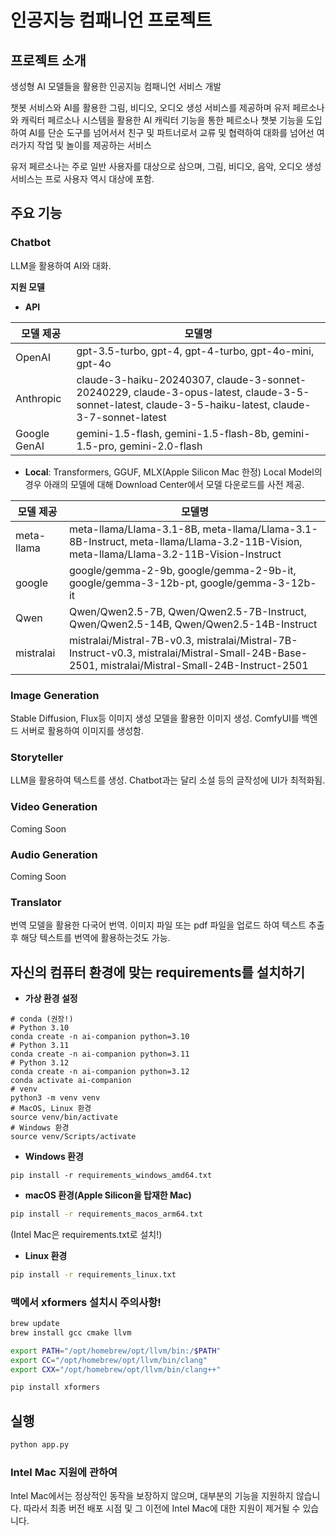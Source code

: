 # 인공지능 컴패니언 프로젝트

## 프로젝트 소개

생성형 AI 모델들을 활용한 인공지능 컴패니언 서비스 개발

챗봇 서비스와 AI를 활용한 그림, 비디오, 오디오 생성 서비스를 제공하며 유저 페르소나와 캐릭터 페르소나 시스템을 활용한 AI 캐릭터 기능을 통한 페르소나 챗봇 기능을 도입하여 AI를 단순 도구를 넘어서서 친구 및 파트너로서 교류 및 협력하여 대화를 넘어선 여러가지 작업 및 놀이를 제공하는 서비스

유저 페르소나는 주로 일반 사용자를 대상으로 삼으며, 그림, 비디오, 음악, 오디오 생성 서비스는 프로 사용자 역시 대상에 포함.

## 주요 기능
### Chatbot
LLM을 활용하여 AI와 대화.

**지원 모델**
* **API**

|모델 제공|모델명|
|-------|----|
|OpenAI|gpt-3.5-turbo, gpt-4, gpt-4-turbo, gpt-4o-mini, gpt-4o|
|Anthropic|claude-3-haiku-20240307, claude-3-sonnet-20240229, claude-3-opus-latest, claude-3-5-sonnet-latest, claude-3-5-haiku-latest, claude-3-7-sonnet-latest|
|Google GenAI|gemini-1.5-flash, gemini-1.5-flash-8b, gemini-1.5-pro, gemini-2.0-flash|

* **Local**: Transformers, GGUF, MLX(Apple Silicon Mac 한정)
Local Model의 경우 아래의 모델에 대해 Download Center에서 모델 다운로드를 사전 제공.

|모델 제공|모델명|
|--------|-----|
|meta-llama|meta-llama/Llama-3.1-8B, meta-llama/Llama-3.1-8B-Instruct, meta-llama/Llama-3.2-11B-Vision, meta-llama/Llama-3.2-11B-Vision-Instruct|
|google|google/gemma-2-9b, google/gemma-2-9b-it, google/gemma-3-12b-pt, google/gemma-3-12b-it|
|Qwen|Qwen/Qwen2.5-7B, Qwen/Qwen2.5-7B-Instruct, Qwen/Qwen2.5-14B, Qwen/Qwen2.5-14B-Instruct|
|mistralai|mistralai/Mistral-7B-v0.3, mistralai/Mistral-7B-Instruct-v0.3, mistralai/Mistral-Small-24B-Base-2501, mistralai/Mistral-Small-24B-Instruct-2501|

### Image Generation
Stable Diffusion, Flux등 이미지 생성 모델을 활용한 이미지 생성. ComfyUI를 백엔드 서버로 활용하여 이미지를 생성함.

### Storyteller
LLM을 활용하여 텍스트를 생성. Chatbot과는 달리 소설 등의 글작성에 UI가 최적화됨.

### Video Generation
Coming Soon

### Audio Generation
Coming Soon

### Translator
번역 모델을 활용한 다국어 번역. 이미지 파일 또는 pdf 파일을 업로드 하여 텍스트 추출후 해당 텍스트를 번역에 활용하는것도 가능.

## 자신의 컴퓨터 환경에 맞는 requirements를 설치하기

- **가상 환경 설정**

```shell
# conda (권장!)
# Python 3.10
conda create -n ai-companion python=3.10
# Python 3.11
conda create -n ai-companion python=3.11
# Python 3.12
conda create -n ai-companion python=3.12
conda activate ai-companion
# venv
python3 -m venv venv
# MacOS, Linux 환경
source venv/bin/activate 
# Windows 환경
source venv/Scripts/activate 
```

- **Windows 환경**
```shell
pip install -r requirements_windows_amd64.txt
```

- **macOS 환경(Apple Silicon을 탑재한 Mac)**
```zsh
pip install -r requirements_macos_arm64.txt
```
(Intel Mac은 requirements.txt로 설치!)

- **Linux 환경**
```bash
pip install -r requirements_linux.txt
```

### 맥에서 xformers 설치시 주의사항!

```zsh
brew update
brew install gcc cmake llvm
```

```zsh
export PATH="/opt/homebrew/opt/llvm/bin:/$PATH"
export CC="/opt/homebrew/opt/llvm/bin/clang"
export CXX="/opt/homebrew/opt/llvm/bin/clang++"
```

```zsh
pip install xformers
```

## 실행

```zsh
python app.py
```

### Intel Mac 지원에 관하여

Intel Mac에서는 정상적인 동작을 보장하지 않으며, 대부분의 기능을 지원하지 않습니다.
따라서 최종 버전 배포 시점 및 그 이전에 Intel Mac에 대한 지원이 제거될 수 있습니다.
